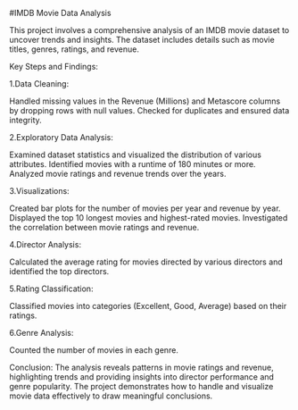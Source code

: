 #IMDB Movie Data Analysis

This project involves a comprehensive analysis of an IMDB movie dataset to uncover trends and insights. The dataset includes details such as movie titles, genres, ratings, and revenue.

Key Steps and Findings:

1.Data Cleaning:

Handled missing values in the Revenue (Millions) and Metascore columns by dropping rows with null values.
Checked for duplicates and ensured data integrity.

2.Exploratory Data Analysis:

Examined dataset statistics and visualized the distribution of various attributes.
Identified movies with a runtime of 180 minutes or more.
Analyzed movie ratings and revenue trends over the years.

3.Visualizations:

Created bar plots for the number of movies per year and revenue by year.
Displayed the top 10 longest movies and highest-rated movies.
Investigated the correlation between movie ratings and revenue.

4.Director Analysis:

Calculated the average rating for movies directed by various directors and identified the top directors.

5.Rating Classification:

Classified movies into categories (Excellent, Good, Average) based on their ratings.

6.Genre Analysis:

Counted the number of movies in each genre.

Conclusion:
The analysis reveals patterns in movie ratings and revenue, highlighting trends and providing insights into director performance and genre popularity. The project demonstrates how to handle and visualize movie data effectively to draw meaningful conclusions.

